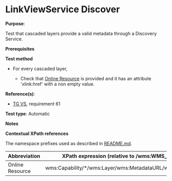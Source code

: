 # LinkViewService Discover

**Purpose**: 

Test that cascaded layers provide a valid metadata through a Discovery Service.

**Prerequisites**

**Test method**

* For every cascaded layer,

    * Check that [Online Resource](#onlineResource) is provided and it has an attribute 'xlink:href' with a non empty value.

**Reference(s)**:

* [TG VS](./README.md#ref_TG_VS), requirement 61

**Test type**: Automatic

**Notes**

**Contextual XPath references**

The namespace prefixes used as described in [README.md](./README.md#namespaces).

Abbreviation                                               |  XPath expression (relative to /wms:WMS_Capabilities)
---------------------------------------------------------- | -------------------------------------------------------------------------
Online Resource <a name="onlineResource"></a> | wms:Capability/*/wms:Layer/wms:MetadataURL/wms:OnlineResource